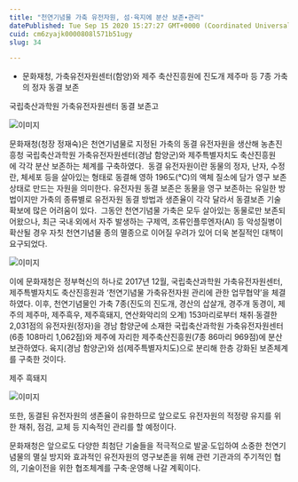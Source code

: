 ```yaml
---
title: "천연기념물 가축 유전자원, 섬·육지에 분산 보존∙관리"
datePublished: Tue Sep 15 2020 15:27:27 GMT+0000 (Coordinated Universal Time)
cuid: cm6zyajk0000808l571b51ugy
slug: 34

---
```



- 문화재청, 가축유전자원센터(함양)와 제주 축산진흥원에 진도개 제주마 등 7종 가축의 정자 동결 보존

국립축산과학원 가축유전자원센터 동결 보존고

![이미지](https://cdn.hashnode.com/res/hashnode/image/upload/v1739246212054/69e4a0a6-fc07-4a39-a839-10f318f30390.png)

문화재청(청장 정재숙)은 천연기념물로 지정된 가축의 동결 유전자원을 생산해 농촌진흥청 국립축산과학원 가축유전자원센터(경남 함양군)와 제주특별자치도 축산진흥원에 각각 분산 보존하는 체계를 구축하였다.  동결 유전자원이란 동물의 정자, 난자, 수정란, 체세포 등을 살아있는 형태로 동결해 영하 196도(℃)의 액체 질소에 담가 영구 보존 상태로 만드는 자원을 의미한다. 유전자원 동결 보존은 동물을 영구 보존하는 유일한 방법이지만 가축의 종류별로 유전자원 동결 방법과 생존율이 각각 달라서 동결보존 기술 확보에 많은 어려움이 있다.  그동안 천연기념물 가축은 모두 살아있는 동물로만 보존되어왔으나, 최근 국내∙외에서 자주 발생하는 구제역, 조류인플루엔자(AI) 등 악성질병이 확산될 경우 자칫 천연기념물 종의 멸종으로 이어질 우려가 있어 더욱 본질적인 대책이 요구되었다.

![이미지](https://cdn.hashnode.com/res/hashnode/image/upload/v1739246214518/2ccdb7f4-c0e2-4834-8a7a-5492fdbebc37.png)

이에 문화재청은 정부혁신의 하나로 2017년 12월, 국립축산과학원 가축유전자원센터, 제주특별자치도 축산진흥원과 ‘천연기념물 가축유전자원 관리에 관한 업무협약’을 체결하였다. 이후, 천연기념물인 가축 7종(진도의 진도개, 경산의 삽살개, 경주개 동경이, 제주의 제주마, 제주흑우, 제주흑돼지, 연산화악리의 오계) 153마리로부터 채취∙동결한 2,031점의 유전자원(정자)을 경남 함양군에 소재한 국립축산과학원 가축유전자원센터(6종 108마리 1,062점)와 제주에 자리한 제주축산진흥원(7종 86마리 969점)에 분산 보관하였다. 육지(경남 함양군)와 섬(제주특별자치도)으로 분리해 한층 강화된 보존체계를 구축한 것이다.

제주 흑돼지

![이미지](https://cdn.hashnode.com/res/hashnode/image/upload/v1739246217062/f66b1f5d-a56a-4f46-a918-882b99899d7c.png)

또한, 동결된 유전자원의 생존율이 유한하므로 앞으로도 유전자원의 적정량 유지를 위한 채취, 점검, 교체 등 지속적인 관리를 할 예정이다.

문화재청은 앞으로도 다양한 최첨단 기술들을 적극적으로 발굴∙도입하여 소중한 천연기념물의 멸실 방지와 효과적인 유전자원의 영구보존을 위해 관련 기관과의 주기적인 협의, 기술이전을 위한 협조체계를 구축·운영해 나갈 계획이다.